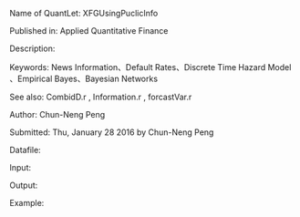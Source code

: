 Name of QuantLet:  XFGUsingPuclicInfo

Published in:      Applied Quantitative Finance

Description:       

Keywords:         News Information、Default Rates、Discrete Time Hazard Model 、Empirical Bayes、Bayesian Networks

See also:         CombidD.r , Information.r , forcastVar.r

Author:            Chun-Neng Peng

Submitted:         Thu, January 28 2016 by Chun-Neng Peng

Datafile:          

Input:  

Output:  

Example:           
